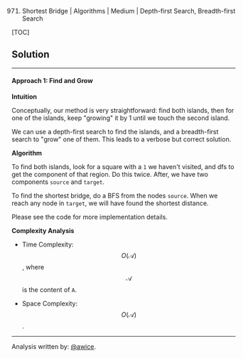 971. Shortest Bridge | Algorithms | Medium | Depth-first Search, Breadth-first Search

[TOC]

## Solution
---
#### Approach 1: Find and Grow

**Intuition**

Conceptually, our method is very straightforward: find both islands, then for one of the islands, keep "growing" it by 1 until we touch the second island.

We can use a depth-first search to find the islands, and a breadth-first search to "grow" one of them.  This leads to a verbose but correct solution.

**Algorithm**

To find both islands, look for a square with a `1` we haven't visited, and dfs to get the component of that region.  Do this twice.  After, we have two components `source` and `target`.

To find the shortest bridge, do a BFS from the nodes `source`.  When we reach any node in `target`, we will have found the shortest distance.

Please see the code for more implementation details.



**Complexity Analysis**

* Time Complexity:  $$O(\mathcal{A})$$, where $$\mathcal{A}$$ is the content of `A`.

* Space Complexity:  $$O(\mathcal{A})$$.




---


Analysis written by: [@awice](https://leetcode.com/awice).
